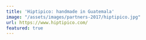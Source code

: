 ```yaml
---
title: 'Hiptipico: handmade in Guatemala'
image: "/assets/images/partners-2017/hiptipico.jpg"
url: https://www.hiptipico.com/
featured: true
---
```


